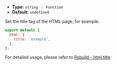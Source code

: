 - **Type:** `string ｜ Function`
- **Default:** `undefined`

Set the title tag of the HTML page, for example:

```js
export default {
  html: {
    title: 'example',
  },
};
```

For detailed usage, please refer to [Rsbuild - html.title](https://rsbuild.dev/config/html/title).
